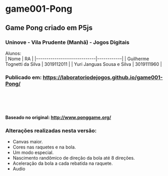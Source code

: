 # game001-Pong
## Game Pong criado em P5js

### Uninove - Vila Prudente (Manhã) - Jogos Digitais<br>

Alunos: <br>
|            Nome             |     RA     |
|-----------------------------|------------|
| Guilherme Tognetti da Silva | 3019112011 |
| Yuri Janguas Sousa e Silva  | 3019111960 |      
      

### Publicado em: https://laboratoriodejogos.github.io/game001-Pong/
<br>
<br>
<br>



#### Baseado no original:  http://www.ponggame.org/
### Alterações realizadas nesta versão:
- Canvas maior.
- Cores nas raquetes e na bola.
- Um modo especial.
- Nascimento randômico de direção da bola até 8 direções.
- Aceleração da bola a cada rebatida na raquete.
- Audio
